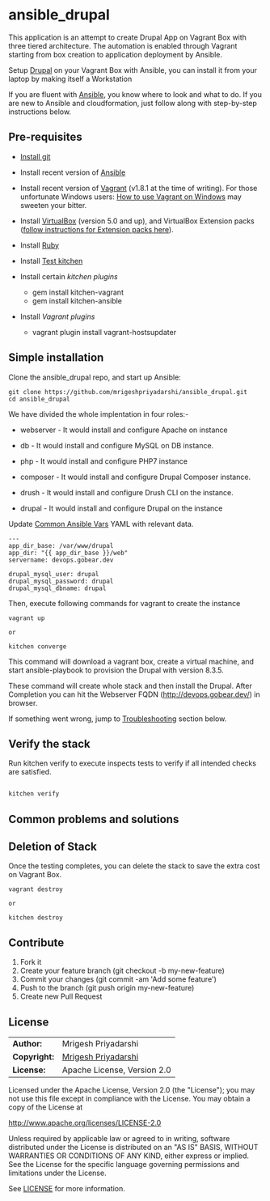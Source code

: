 # ansible_drupal

This application is an attempt to create Drupal App on Vagrant Box with three tiered architecture. The automation is enabled through Vagrant starting from box creation to application deployment by Ansible. 

Setup [Drupal](https://www.drupal.org/)  on your Vagrant Box with Ansible, you can install it from your laptop by making itself a Workstation

If you are fluent with [Ansible](http://docs.ansible.com/ansible/intro_getting_started.html), you know where to look and what to do. If you are new to Ansible and cloudformation, just follow along with step-by-step instructions below.


## Pre-requisites
* [Install git](https://git-scm.com/downloads)

* Install recent version of [Ansible](http://docs.ansible.com/ansible/intro_installation.html)

* Install recent version of [Vagrant](https://www.vagrantup.com/docs/installation/)
(v1.8.1 at the time of writing). For those unfortunate Windows users: [How to use Vagrant on Windows](http://tech.osteel.me/posts/2015/01/25/how-to-use-vagrant-on-windows.html) may sweeten your bitter.

* Install [VirtualBox](https://www.virtualbox.org/wiki/Downloads) (version 5.0 and up), and
VirtualBox Extension packs ([follow instructions for Extension packs
here](https://www.virtualbox.org/manual/ch01.html#intro-installing)).

* Install [Ruby](https://www.ruby-lang.org/en/documentation/installation/)

* Install [Test kitchen](http://kitchen.ci)

* Install certain *kitchen plugins*
	* gem install kitchen-vagrant
	* gem install kitchen-ansible

* Install *Vagrant plugins*
	* vagrant plugin install vagrant-hostsupdater


## Simple installation

Clone the ansible_drupal repo, and start up Ansible:

```
git clone https://github.com/mrigeshpriyadarshi/ansible_drupal.git
cd ansible_drupal
```

We have divided the whole implentation in four roles:-

* webserver - It would install and configure Apache on instance

* db - It would install and configure MySQL on DB instance.

* php - It would install and configure PHP7 instance

* composer - It would install and configure Drupal Composer instance.

* drush - It would install and configure Drush CLI on the instance.

* drupal - It would install and configure Drupal on the instance


Update [Common Ansible Vars](./group_vars/common.yaml) YAML with relevant data.

```
---
app_dir_base: /var/www/drupal
app_dir: "{{ app_dir_base }}/web"
servername: devops.gobear.dev

drupal_mysql_user: drupal
drupal_mysql_password: drupal
drupal_mysql_dbname: drupal
```

Then, execute following commands for vagrant to create the instance

```
vagrant up

or 

kitchen converge
```

This command will download a vagrant box, create a virtual machine, and start ansible-playbook to provision the Drupal with version 8.3.5.


These command will create whole stack and then install the Drupal. After Completion you can hit the Webserver FQDN  (http://devops.gobear.dev/) in browser.

If something went wrong, jump to [Troubleshooting](https://github.com/mrigeshpriyadarshi/ansible_drupal#common-problems-and-solutions) section below.


## Verify the stack

Run kitchen verify to execute inspects tests to verify if all intended checks are satisfied.

```bash

kitchen verify

```


## Common problems and solutions

## Deletion of Stack

Once the testing completes, you can delete the stack to save the extra cost on Vagrant Box.

```
vagrant destroy

or

kitchen destroy
```


## Contribute

1. Fork it
1. Create your feature branch (git checkout -b my-new-feature)
1. Commit your changes (git commit -am 'Add some feature')
1. Push to the branch (git push origin my-new-feature)
1. Create new Pull Request


## License

|  |  |
| ------ | --- |
| **Author:** | Mrigesh Priyadarshi |
| **Copyright:** | [Mrigesh Priyadarshi](mailto:mrigeshpriyadarshi@gmail.com) |
| **License:** | Apache License, Version 2.0 |

Licensed under the Apache License, Version 2.0 (the "License"); you may not use this file except in compliance with the License. You may obtain a copy of the License at

http://www.apache.org/licenses/LICENSE-2.0

Unless required by applicable law or agreed to in writing, software distributed under the License is distributed on an "AS IS" BASIS, WITHOUT WARRANTIES OR CONDITIONS OF ANY KIND, either express or implied. See the License for the specific language governing permissions and limitations under the License.

See [LICENSE](license) for more information.